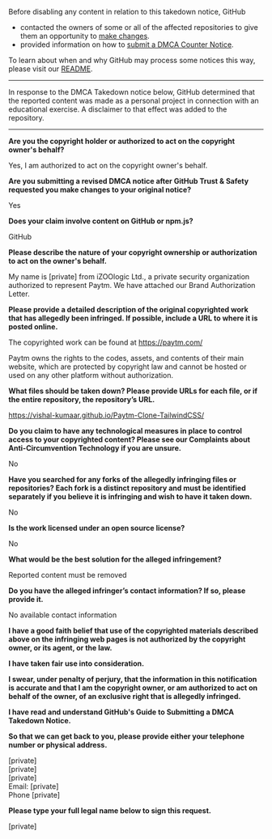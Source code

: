 Before disabling any content in relation to this takedown notice, GitHub
- contacted the owners of some or all of the affected repositories to give them an opportunity to [make changes](https://docs.github.com/en/github/site-policy/dmca-takedown-policy#a-how-does-this-actually-work).
- provided information on how to [submit a DMCA Counter Notice](https://docs.github.com/en/articles/guide-to-submitting-a-dmca-counter-notice).

To learn about when and why GitHub may process some notices this way, please visit our [README](https://github.com/github/dmca/blob/master/README.md#anatomy-of-a-takedown-notice).

---

In response to the DMCA Takedown notice below, GitHub determined that the reported content was made as a personal project in connection with an educational exercise. A disclaimer to that effect was added to the repository.

---

**Are you the copyright holder or authorized to act on the copyright owner's behalf?** 

Yes, I am authorized to act on the copyright owner's behalf. 

**Are you submitting a revised DMCA notice after GitHub Trust & Safety requested you make changes to your original notice?** 

Yes 

**Does your claim involve content on GitHub or npm.js?** 

GitHub 

**Please describe the nature of your copyright ownership or authorization to act on the owner's behalf.** 

My name is [private] from iZOOlogic Ltd., a private security organization authorized to represent Paytm. We have attached our Brand Authorization Letter. 

**Please provide a detailed description of the original copyrighted work that has allegedly been infringed. If possible, include a URL to where it is posted online.** 

The copyrighted work can be found at https://paytm.com/ 

Paytm owns the rights to the codes, assets, and contents of their main website, which are protected by copyright law and cannot be hosted or used on any other platform without authorization.  

**What files should be taken down? Please provide URLs for each file, or if the entire repository, the repository’s URL.** 

https://vishal-kumaar.github.io/Paytm-Clone-TailwindCSS/


**Do you claim to have any technological measures in place to control access to your copyrighted content? Please see our Complaints about Anti-Circumvention Technology if you are unsure.** 

No 

**Have you searched for any forks of the allegedly infringing files or repositories? Each fork is a distinct repository and must be identified separately if you believe it is infringing and wish to have it taken down.** 

No 

**Is the work licensed under an open source license?** 

No 

**What would be the best solution for the alleged infringement?** 

Reported content must be removed 

**Do you have the alleged infringer’s contact information? If so, please provide it.** 

No available contact information 

**I have a good faith belief that use of the copyrighted materials described above on the infringing web pages is not authorized by the copyright owner, or its agent, or the law.** 

**I have taken fair use into consideration.** 

**I swear, under penalty of perjury, that the information in this notification is accurate and that I am the copyright owner, or am authorized to act on behalf of the owner, of an exclusive right that is allegedly infringed.** 

**I have read and understand GitHub's Guide to Submitting a DMCA Takedown Notice.** 

**So that we can get back to you, please provide either your telephone number or physical address.** 

[private]  
[private]  
[private]  
Email: [private]  
Phone [private]  

**Please type your full legal name below to sign this request.** 

[private]  
